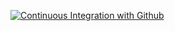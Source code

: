 [![Continuous Integration with Github](https://github.com/edielson-assis/book-and-cambio-microservices/actions/workflows/docker-publish.yml/badge.svg)](https://github.com/edielson-assis/book-and-cambio-microservices/actions/workflows/docker-publish.yml)
